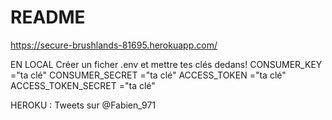# README

https://secure-brushlands-81695.herokuapp.com/

EN LOCAL
Créer un ficher .env et mettre tes clés dedans! CONSUMER_KEY ="ta clé" CONSUMER_SECRET ="ta clé" ACCESS_TOKEN ="ta clé" ACCESS_TOKEN_SECRET	="ta clé"

HEROKU :
Tweets sur @Fabien_971